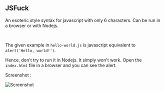 ## JSFuck

An esoteric style syntax for javascript with only 6 characters. Can be run in a browser or with Nodejs.

<br />

The given example in `hello-world.js` is javascript equivalent to `alert('Hello, world!')`.

Hence, don't try to run it in Nodejs. It simply won't work. Open the `index.html` file in a browser and you can see the alert. 

Screenshot :

![Screenshot](https://github.com/codex-iter/Hello-Esolangs/blob/master/JSFuck/Screenshot%202018-11-05%20at%204.03.59%20AM.png)
